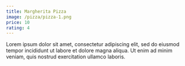 ```yaml
---
title: Margherita Pizza
image: /pizza/pizza-1.png
price: 10
rating: 4
---
```


Lorem ipsum dolor sit amet, consectetur adipiscing elit, sed do eiusmod tempor incididunt ut labore et dolore magna aliqua. Ut enim ad minim veniam, quis nostrud exercitation ullamco laboris.
